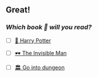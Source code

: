 ## Great! 

### *Which book 📖 will you read?*

- [ ] [📖 Harry Potter](../WIP.md)

- [ ] [🕶 The Invisible Man](../WIP.md)

- [ ] [🏛 Go into dungeon](../1/1.md)
